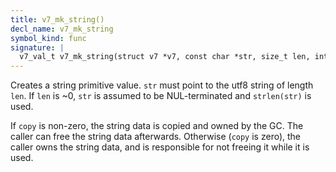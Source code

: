 ```yaml
---
title: v7_mk_string()
decl_name: v7_mk_string
symbol_kind: func
signature: |
  v7_val_t v7_mk_string(struct v7 *v7, const char *str, size_t len, int copy);
---
```


Creates a string primitive value.
`str` must point to the utf8 string of length `len`.
If `len` is ~0, `str` is assumed to be NUL-terminated and `strlen(str)` is
used.

If `copy` is non-zero, the string data is copied and owned by the GC. The
caller can free the string data afterwards. Otherwise (`copy` is zero), the
caller owns the string data, and is responsible for not freeing it while it
is used. 

